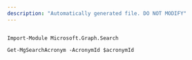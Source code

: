 ```yaml
---
description: "Automatically generated file. DO NOT MODIFY"
---
```


```powershellv1

Import-Module Microsoft.Graph.Search

Get-MgSearchAcronym -AcronymId $acronymId

```